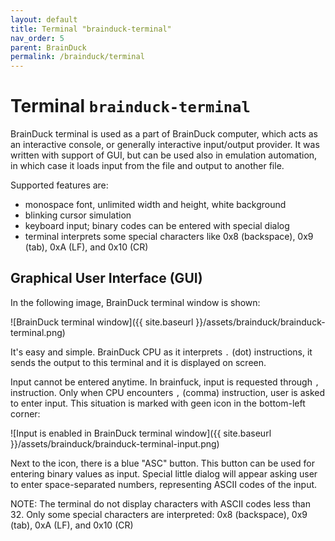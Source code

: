 ```yaml
---
layout: default
title: Terminal "brainduck-terminal"
nav_order: 5
parent: BrainDuck
permalink: /brainduck/terminal
---
```


# Terminal `brainduck-terminal`

BrainDuck terminal is used as a part of BrainDuck computer, which acts as an interactive console, or generally interactive input/output provider. It was written with support of GUI, but can be used also in emulation automation, in which case it loads input from the file and output to another file.

Supported features are:

- monospace font, unlimited width and height, white background
- blinking cursor simulation
- keyboard input; binary codes can be entered with special dialog
- terminal interprets some special characters like 0x8 (backspace), 0x9 (tab), 0xA (LF), and 0x10 (CR)

## Graphical User Interface (GUI)

In the following image, BrainDuck terminal window is shown:

![BrainDuck terminal window]({{ site.baseurl }}/assets/brainduck/brainduck-terminal.png)

It's easy and simple. BrainDuck CPU as it interprets `.` (dot) instructions, it sends the output to this terminal and it is displayed on screen.

Input cannot be entered anytime. In brainfuck, input is requested through `,` instruction. Only when CPU encounters `,` (comma) instruction, user is asked to enter input. This situation is marked with geen icon in the bottom-left corner:

![Input is enabled in BrainDuck terminal window]({{ site.baseurl }}/assets/brainduck/brainduck-terminal-input.png)

Next to the icon, there is a blue "ASC" button. This button can be used for entering binary values as input. Special little dialog will appear asking user to enter space-separated numbers, representing ASCII codes of the input.

NOTE: The terminal do not display characters with ASCII codes less than 32. Only some special characters are interpreted: 0x8 (backspace), 0x9 (tab), 0xA (LF), and 0x10 (CR)

